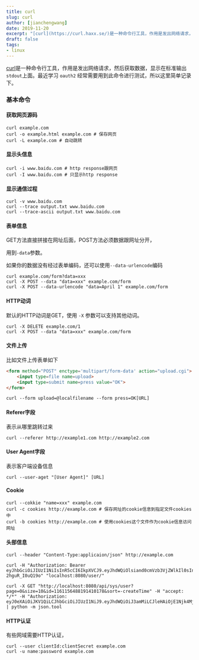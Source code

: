 ```yaml
---
title: curl
slug: curl
author: [jianchengwang]
date: 2019-11-20
excerpt: "[curl](https://curl.haxx.se/)是一种命令行工具，作用是发出网络请求，然后获取数据，显示在标准输出`stdout`上面。最近学习 `oauth2` 经常需要用到此命令进行测试，所以这里简单记录下。"
draft: false
tags: 
- linux
---
```


[curl](https://curl.haxx.se/)是一种命令行工具，作用是发出网络请求，然后获取数据，显示在标准输出`stdout`上面。最近学习 `oauth2` 经常需要用到此命令进行测试，所以这里简单记录下。

### 基本命令

#### 获取网页源码

```shell
curl example.com
curl -o example.html example.com # 保存网页
curl -L example.com # 自动跳转
```

#### 显示头信息

```shell
curl -i www.baidu.com # http response跟网页
curl -I www.baidu.com # 只显示http response
```

#### 显示通信过程

```shell
curl -v www.baidu.com
curl --trace output.txt www.baidu.com
curl --trace-ascii output.txt www.baidu.com
```

#### 表单信息

GET方法直接拼接在网址后面，POST方法必须数据跟网址分开，

用到`-data`参数。

如果你的数据没有经过表单编码，还可以使用`--data-urlencode`编码

```shell
curl example.com/form?data=xxx
curl -X POST --data "data=xxx" example.com/form
curl -X POST --data-urlencode "data=April 1" example.com/form

```

#### HTTP动词

默认的HTTP动词是GET，使用 `-X` 参数可以支持其他动词。

```shell
curl -X DELETE example.com/1
curl -X POST --data "data=xxx" example.com/form
```

#### 文件上传

比如文件上传表单如下

```html
<form method="POST" enctype='multipart/form-data' action="upload.cgi">
    <input type=file name=upload>
    <input type=submit name=press value="OK">
</form>
```

```shell
curl --form upload=@localfilename --form press=OK[URL]
```

#### Referer字段

表示从哪里跳转过来

```shell
curl --referer http://example1.com http://example2.com
```

#### User Agent字段

表示客户端设备信息

```shell
curl --user-aget "[User Agent]" [URL]
```

#### Cookie

```shell
curl --cokkie "name=xxx" example.com
curl -c cookies http://example.com # 保存网址的cookie信息到指定文件cookies中
curl -b cookies http://example.com # 使用cookies这个文件作为cookie信息访问网址
```

#### 头部信息

```shell
curl --header "Content-Type:applicaion/json" http://example.com

curl -H "Authorization: Bearer eyJhbGciOiJIUzI1NiIsInR5cCI6IkpXVCJ9.eyJhdWQiOlsiand0cmVzb3VjZWlkIl0sInVzZXJfbmFtZSI6InJvb3QiLCJzY29wZSI6WyJyZWFkIiwid3JpdGUiXSwiZXhwIjoxNTY1NzA2NzQ3LCJhdXRob3JpdGllcyI6WyJST0xFX0FETUlOIl0sImp0aSI6IjEyNWQzYTJkLTQ1ODktNDc4YS04ZTRiLTdiN2UwZDM5MGYyZCIsImNsaWVudF9pZCI6Imp3dGNsaWVudGlkIn0.AHudCbS_rctS0YQuBSADPIPnMGm9a-2hguR_I0uQ19o" "localhost:8080/user/"

curl -X GET "http://localhost:8080/api/sys/user?page=0&size=10&id=1161156488191410178&sort=-createTime" -H "accept: */*" -H "Authorization: eyJ0eXAiOiJKV1QiLCJhbGciOiJIUzI1NiJ9.eyJhdWQiOiJ3amMiLCJleHAiOjE1Njk4MjIyMTUsImlhdCI6MTU2OTczNTgxNX0.ORQOUeTeNORtwT6MyLy8SaOAwOmtUefyDk2korgtJPg" | python -m json.tool
```

#### HTTP认证

有些网域需要HTTP认证，

```shell
curl --user clientId:clientSecret example.com
curl -u name:password example.com
```


